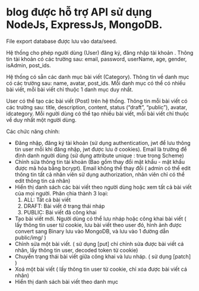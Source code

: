 # blog được hỗ trợ API sử dụng NodeJs, ExpressJs, MongoDB.
 File export database được lưu vào data/seed.
 
 Hệ thống cho phép người dùng (User) đăng ký, đăng nhập tài khoản . Thông tin tài khoản có các trường sau: email, password, userName, age, gender, isAdmin, post_ids.
 
 Hệ thống có sẵn các danh mục bài viết (Category). Thông tin về danh mục có các trường sau: name, avatar, post_ids. Mỗi danh mục có thể có nhiều bài viết, mỗi bài
viết chỉ thuộc 1 danh mục duy nhất.

 User có thể tạo các bài viết (Post) trên hệ thống. Thông tin mỗi bài viết có các trường sau: title, description, content, status (“draft”, “public”), avatar, idcategory.
Mỗi người dùng có thể tạo nhiều bài viết, mỗi bài viết chỉ thuộc về duy nhất một người dùng.

Các chức năng chính:
- Đăng nhập, đăng ký tài khoản (sử dụng authentication, jwt để lưu thông tin user mỗi khi đăng nhập, jwt được lưu ở cookies). Email là trường để định danh người dùng (sử dụng attribute unique : true trong Scheme)
- Chỉnh sửa thông tin tài khoản (Bao gồm thay đổi mật khẩu - mật khẩu được mã hóa bằng bcrypt). Email không thể thay đổi ( admin có thể edit thông tin tất cả nhân viên sử dụng authorization, nhân viên chỉ có thể edit thông tin cá nhân)
- Hiển thị danh sách các bài viết theo người dùng hoặc xem tất cả bài viết của mọi người. Phân chia thành 3 loại:
  1. ALL: Tất cả bài viết
  2. DRAFT: Bài viết ở trạng thái nháp
  3. PUBLIC: Bài viết đã công khai
- Tạo bài viết mới. Người dùng có thể lưu nháp hoặc công khai bài viết ( lấy thông tin user từ cookie, lưu bài viết theo user đó, hình ảnh được convert sang Binary lưu vào MongoDB, và lưu vào 1 đường dẫn public/img/ )
- Chỉnh sửa một bài viết. ( sử dụng [put] chỉ chỉnh sửa được bài viết cá nhân,  lấy thông tin user, decoded token từ cookie)
- Chuyển trạng thái bài viết giữa công khai và lưu nháp. ( sử dụng [patch] )
- Xoá một bài viết ( lấy thông tin user từ cookie, chỉ xóa được bài viết cá nhân)
- Hiển thị danh sách bài viết theo danh mục

